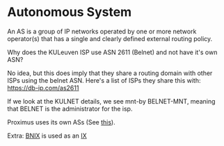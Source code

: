 # Autonomous System
An AS is a group of IP networks operated by one or more network operator(s) that has a single and clearly defined external routing policy.


Why does the KULeuven ISP use ASN 2611 (Belnet) and not have it's own ASN? 

No idea, but this does imply that they share a routing domain with other ISPs using the belnet ASN. Here's a list of ISPs they share this with: https://db-ip.com/as2611

If we look at the KULNET details, we see mnt-by BELNET-MNT, meaning that BELNET is the administrator for the isp.

Proximus uses its own ASs (See [this](https://db-ip.com/country/BE)).


Extra: [BNIX](https://www.peeringdb.com/ix/59) is used as an [IX](https://en.wikipedia.org/wiki/Internet_exchange_point)




